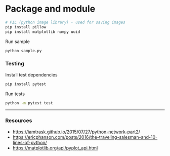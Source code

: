 # Package and module

```bash
# PIL (python image library) - used for saving images
pip install pillow
pip install matplotlib numpy uuid
```

Run sample

```bash
python sample.py
```

### Testing

Install test dependencies

```bash
pip install pytest
```

Run tests

```bash
python -m pytest test
```

----

### Resources

- https://iamtrask.github.io/2015/07/27/python-network-part2/
- https://ericphanson.com/posts/2016/the-traveling-salesman-and-10-lines-of-python/
- https://matplotlib.org/api/pyplot_api.html
